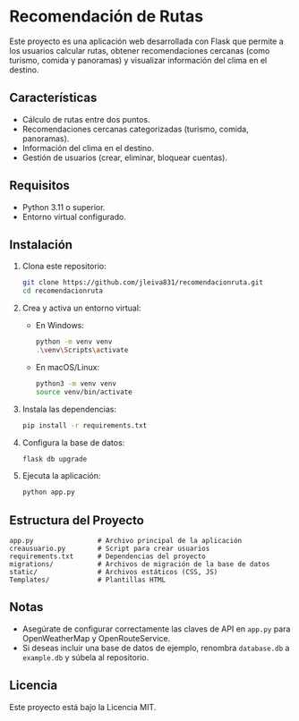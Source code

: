 # Recomendación de Rutas

Este proyecto es una aplicación web desarrollada con Flask que permite a los usuarios calcular rutas, obtener recomendaciones cercanas (como turismo, comida y panoramas) y visualizar información del clima en el destino.

## Características
- Cálculo de rutas entre dos puntos.
- Recomendaciones cercanas categorizadas (turismo, comida, panoramas).
- Información del clima en el destino.
- Gestión de usuarios (crear, eliminar, bloquear cuentas).

## Requisitos
- Python 3.11 o superior.
- Entorno virtual configurado.

## Instalación
1. Clona este repositorio:
   ```bash
   git clone https://github.com/jleiva831/recomendacionruta.git
   cd recomendacionruta
   ```

2. Crea y activa un entorno virtual:
   - En Windows:
     ```bash
     python -m venv venv
     .\venv\Scripts\activate
     ```
   - En macOS/Linux:
     ```bash
     python3 -m venv venv
     source venv/bin/activate
     ```

3. Instala las dependencias:
   ```bash
   pip install -r requirements.txt
   ```

4. Configura la base de datos:
   ```bash
   flask db upgrade
   ```

5. Ejecuta la aplicación:
   ```bash
   python app.py
   ```

## Estructura del Proyecto
```
app.py                # Archivo principal de la aplicación
creausuario.py        # Script para crear usuarios
requirements.txt      # Dependencias del proyecto
migrations/           # Archivos de migración de la base de datos
static/               # Archivos estáticos (CSS, JS)
Templates/            # Plantillas HTML
```

## Notas
- Asegúrate de configurar correctamente las claves de API en `app.py` para OpenWeatherMap y OpenRouteService.
- Si deseas incluir una base de datos de ejemplo, renombra `database.db` a `example.db` y súbela al repositorio.

## Licencia
Este proyecto está bajo la Licencia MIT.